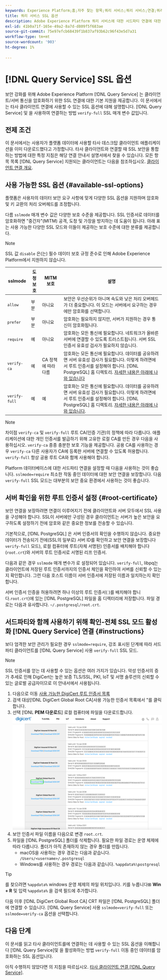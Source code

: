 ```yaml
---
keywords: Experience Platform;홈;자주 찾는 항목;쿼리 서비스;쿼리 서비스;연결;쿼리 서비스에 연결;SSL;SSL;SSLMODE;
title: 쿼리 서비스 SSL 옵션
description: Adobe Experience Platform 쿼리 서비스에 대한 서드파티 연결에 대한 SSL 지원과 전체 SSL 확인 모드를 사용하여 연결하는 방법에 대해 알아봅니다.
exl-id: 41b0a71f-165e-49a2-8a7d-d809f5f683ae
source-git-commit: 75e97efcb68439f1b837af93b62c96f43e5d7a31
workflow-type: tm+mt
source-wordcount: '903'
ht-degree: 1%

---
```


# [!DNL Query Service] SSL 옵션

보안 강화를 위해 Adobe Experience Platform [!DNL Query Service] 는 클라이언트/서버 통신을 암호화하기 위한 SSL 연결에 대한 기본 지원을 제공합니다. 이 문서에서는 타사 클라이언트 연결에 사용할 수 있는 SSL 옵션에 대해 설명합니다. [!DNL Query Service] 및 을 사용하여 연결하는 방법 `verify-full` SSL 매개 변수 값입니다.

## 전제 조건

이 문서에서는 사용자가 플랫폼 데이터에 사용할 타사 데스크탑 클라이언트 애플리케이션을 이미 다운로드했다고 가정합니다. 타사 클라이언트와 연결할 때 SSL 보안을 통합하는 방법에 대한 특정 지침은 해당 연결 안내서 설명서에서 찾을 수 있습니다. 모든 항목 목록 [!DNL Query Service] 지원되는 클라이언트는 다음을 참조하십시오. [클라이언트 연결 개요](./overview.md).

## 사용 가능한 SSL 옵션 {#available-ssl-options}

플랫폼은 사용자의 데이터 보안 요구 사항에 맞게 다양한 SSL 옵션을 지원하며 암호화 및 키 교환의 처리 오버헤드를 조정합니다.

다름 `sslmode` 매개 변수 값은 다양한 보호 수준을 제공합니다. SSL 인증서로 데이터를 암호화하면 &quot;중간자&quot;(MITM) 공격, 도청 및 가장을 방지하는 데 도움이 됩니다. 아래 표는 사용 가능한 다양한 SSL 모드와 이들이 제공하는 보호 수준에 대한 분류를 제공합니다.

>[!NOTE]
>
> SSL 값 `disable` 은(는) 필수 데이터 보호 규정 준수로 인해 Adobe Experience Platform에서 지원하지 않습니다.

| sslmode | 도청 보호 | MITM 보호 | 설명 |
|---|---|---|---|
| `allow` | 부분 | 아니요 | 보안은 우선순위가 아니며 속도와 낮은 처리 오버헤드가 더 중요합니다. 이 모드는 서버에서 요구하는 경우에만 암호화를 선택합니다. |
| `prefer` | 부분 | 아니요 | 암호화는 필요하지 않지만, 서버가 지원하는 경우 통신이 암호화됩니다. |
| `require` | 예 | 아니요 | 암호화는 모든 통신에 필요합니다. 네트워크가 올바른 서버에 연결할 수 있도록 트러스트됩니다. 서버 SSL 인증서 유효성 검사가 필요하지 않습니다. |
| `verify-ca` | 예 | CA 정책에 따라 다름 | 암호화는 모든 통신에 필요합니다. 데이터를 공유하려면 서버 유효성 검사가 필요합니다. 이렇게 하려면에서 루트 인증서를 설정해야 합니다. [!DNL PostgreSQL] 홈 디렉토리. [자세한 내용은 아래에 나와 있습니다](#instructions) |
| `verify-full` | 예 | 예 | 암호화는 모든 통신에 필요합니다. 데이터를 공유하려면 서버 유효성 검사가 필요합니다. 이렇게 하려면에서 루트 인증서를 설정해야 합니다. [!DNL PostgreSQL] 홈 디렉토리. [자세한 내용은 아래에 나와 있습니다](#instructions). |

>[!NOTE]
>
>차이점 `verify-ca` 및 `verify-full` 루트 CA(인증 기관)의 정책에 따라 다릅니다. 애플리케이션에 대한 개인 인증서를 발급하기 위해 고유한 로컬 CA를 만든 경우 다음을 사용하십시오. `verify-ca` 종종 충분한 보호 기능을 제공합니다. 공용 CA를 사용하는 경우 `verify-ca` 다른 사용자가 CA에 등록한 서버에 연결할 수 있도록 허용합니다. `verify-full` 항상 공용 루트 CA와 함께 사용해야 합니다.

Platform 데이터베이스에 대한 서드파티 연결을 설정할 때 다음을 사용하는 것이 좋습니다. `sslmode=require` 최소한 작동 중인 데이터에 대한 보안 연결을 보장합니다. 다음 `verify-full` SSL 모드는 대부분의 보안 중요 환경에서 사용하는 것이 좋습니다.

## 서버 확인을 위한 루트 인증서 설정 {#root-certificate}

보안 연결을 보장하려면 연결이 이루어지기 전에 클라이언트와 서버 모두에서 SSL 사용을 구성해야 합니다. SSL이 서버에만 구성된 경우 클라이언트는 서버가 높은 보안을 요구하도록 설정하기 전에 암호와 같은 중요한 정보를 전송할 수 있습니다.

기본적으로, [!DNL PostgreSQL] 은 서버 인증서의 확인을 수행하지 않습니다. 중요한 데이터가 전송되기 전에(SSL의 일부로) 서버 ID를 확인하고 보안 연결을 보장합니다 `verify-full` 모드), 로컬 컴퓨터에 루트(자체 서명된) 인증서를 배치해야 합니다(`root.crt`)와 서버의 루트 인증서로 서명된 리프 인증서.

다음과 같은 경우 `sslmode` 매개 변수가 로 설정되어 있습니다. `verify-full`, libpq는 클라이언트에 저장된 루트 인증서까지의 인증서 체인을 확인하여 서버를 신뢰할 수 있는지 확인합니다. 그런 다음 호스트 이름이 서버 인증서에 저장된 이름과 일치하는지 확인합니다.

서버 인증서 인증을 허용하려면 하나 이상의 루트 인증서( )를 배치해야 합니다.`root.crt`)에 있는 [!DNL PostgreSQL] 파일을 홈 디렉터리에 저장합니다. 파일 경로는 다음과 유사합니다. `~/.postgresql/root.crt`.

## 서드파티와 함께 사용하기 위해 확인-전체 SSL 모드 활성화 [!DNL Query Service] 연결 {#instructions}

보다 엄격한 보안 관리가 필요한 경우 `sslmode=require`, 강조 표시된 단계에 따라 서드파티 클라이언트를 [!DNL Query Service] 사용 `verify-full` SSL 모드.

>[!NOTE]
>
>SSL 인증서를 얻는 데 사용할 수 있는 옵션은 여러 가지가 있습니다. 악성 인증서의 증가 추세로 인해 DigiCert는 높은 보증 TLS/SSL, PKI, IoT 및 서명 솔루션의 신뢰할 수 있는 글로벌 공급자이므로 이 안내서에서 사용됩니다.

1. 다음으로 이동 [사용 가능한 DigiCert 루트 인증서 목록](https://www.digicert.com/kb/digicert-root-certificates.htm)
1. 검색 대상[!DNL DigiCert Global Root CA]사용 가능한 인증서 목록에서 &quot;를 클릭합니다.
1. 선택 [!DNL **PEM 다운로드**] 로컬 컴퓨터에 파일을 다운로드합니다.
   ![다운로드 PEM이 강조 표시된 사용 가능한 DigiCert 루트 인증서 목록입니다.](../images/clients/ssl-modes/digicert.png)
1. 보안 인증서 파일 이름을 다음으로 변경 `root.crt`.
1. 파일을 [!DNL PostgreSQL] 폴더를 삭제합니다. 필요한 파일 경로는 운영 체제에 따라 다릅니다. 폴더가 아직 존재하지 않는 경우 폴더를 만듭니다.
   - macOS을 사용하는 경우 경로는 다음과 같습니다. `/Users/<username>/.postgresql`
   - Windows를 사용하는 경우 경로는 다음과 같습니다. `%appdata%\postgresql`

>[!TIP]
>
>를 찾으려면 `%appdata%` windows 운영 체제의 파일 위치입니다. 키를 누릅니다⊞ **Win + R** 및 입력 `%appdata%` 을 검색 필드에 추가합니다.

다음 이후 [!DNL DigiCert Global Root CA] CRT 파일은 [!DNL PostgreSQL] 폴더에 연결할 수 있습니다. [!DNL Query Service] 사용 `sslmode=verify-full` 또는 `sslmode=verify-ca` 옵션을 선택합니다.

## 다음 단계

이 문서를 읽고 타사 클라이언트를에 연결하는 데 사용할 수 있는 SSL 옵션을 이해합니다 [!DNL Query Service]및 을 활성화하는 방법 `verify-full` 이동 중인 데이터를 암호화하는 SSL 옵션입니다.

아직 수행하지 않았다면 의 지침을 따르십시오. [타사 클라이언트 연결 [!DNL Query Service]](./overview.md).
